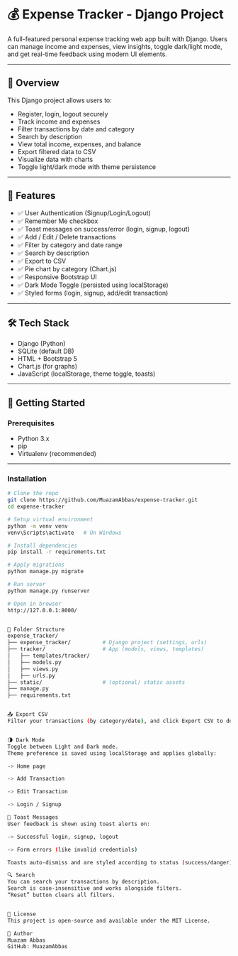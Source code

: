 # 💰 Expense Tracker - Django Project

A full-featured personal expense tracking web app built with Django. Users can manage income and expenses, view insights, toggle dark/light mode, and get real-time feedback using modern UI elements.

---

## 📌 Overview

This Django project allows users to:
- Register, login, logout securely
- Track income and expenses
- Filter transactions by date and category
- Search by description
- View total income, expenses, and balance
- Export filtered data to CSV
- Visualize data with charts
- Toggle light/dark mode with theme persistence

---

## 🔧 Features

- ✅ User Authentication (Signup/Login/Logout)
- ✅ Remember Me checkbox
- ✅ Toast messages on success/error (login, signup, logout)
- ✅ Add / Edit / Delete transactions
- ✅ Filter by category and date range
- ✅ Search by description
- ✅ Export to CSV
- ✅ Pie chart by category (Chart.js)
- ✅ Responsive Bootstrap UI
- ✅ Dark Mode Toggle (persisted using localStorage)
- ✅ Styled forms (login, signup, add/edit transaction)

---

## 🛠 Tech Stack

- Django (Python)
- SQLite (default DB)
- HTML + Bootstrap 5
- Chart.js (for graphs)
- JavaScript (localStorage, theme toggle, toasts)

---

## 🚀 Getting Started

### Prerequisites
- Python 3.x
- pip
- Virtualenv (recommended)

---

### Installation

```bash
# Clone the repo
git clone https://github.com/MuazamAbbas/expense-tracker.git
cd expense-tracker

# Setup virtual environment
python -m venv venv
venv\Scripts\activate   # On Windows

# Install dependencies
pip install -r requirements.txt

# Apply migrations
python manage.py migrate

# Run server
python manage.py runserver

# Open in browser
http://127.0.0.1:8000/


📁 Folder Structure
expense_tracker/
├── expense_tracker/          # Django project (settings, urls)
├── tracker/                  # App (models, views, templates)
│   ├── templates/tracker/
│   ├── models.py
│   ├── views.py
│   ├── urls.py
├── static/                   # (optional) static assets
├── manage.py
├── requirements.txt


📤 Export CSV
Filter your transactions (by category/date), and click Export CSV to download your data instantly.


🌗 Dark Mode
Toggle between Light and Dark mode.
Theme preference is saved using localStorage and applies globally:

-> Home page

-> Add Transaction

-> Edit Transaction

-> Login / Signup

🔔 Toast Messages
User feedback is shown using toast alerts on:

-> Successful login, signup, logout

-> Form errors (like invalid credentials)

Toasts auto-dismiss and are styled according to status (success/danger).

🔍 Search
You can search your transactions by description.
Search is case-insensitive and works alongside filters.
“Reset” button clears all filters.


📄 License
This project is open-source and available under the MIT License.

👤 Author
Muazam Abbas
GitHub: MuazamAbbas